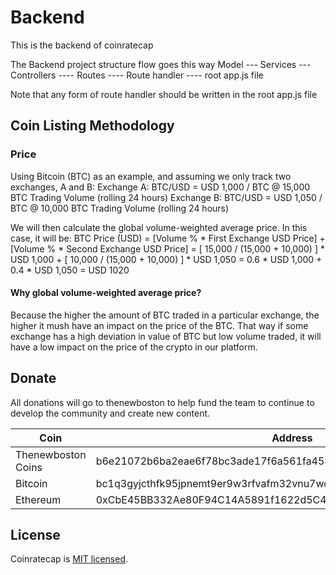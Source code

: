 # Backend
This is the backend of coinratecap

The Backend project structure flow goes this way
Model --- Services --- Controllers ---- Routes ---- Route handler ---- root app.js file

Note that any form of route handler should be written in the root app.js file

##  Coin Listing Methodology
### Price
Using Bitcoin (BTC) as an example, and assuming we only track two exchanges, A and B:
Exchange A: BTC/USD = USD 1,000 / BTC @ 15,000 BTC Trading Volume (rolling 24 hours)
Exchange B: BTC/USD = USD 1,050 / BTC @ 10,000 BTC Trading Volume (rolling 24 hours)

We will then calculate the global volume-weighted average price. In this case, it will be:
BTC Price (USD)
= [Volume % *  First Exchange USD Price] + [Volume % * Second Exchange USD Price]
= [ 15,000 / (15,000 + 10,000) ] * USD 1,000 + [ 10,000 / (15,000 + 10,000) ] * USD 1,050
= 0.6 * USD 1,000 + 0.4 * USD 1,050
= USD 1020

#### Why global volume-weighted average price?
Because the higher the amount of BTC traded in a particular exchange, the higher it mush have an impact on the price of the BTC.  That way if some exchange has a high deviation in value of BTC but low volume traded, it will have a low impact on the price of the crypto in our platform.

## Donate

All donations will go to thenewboston to help fund the team to continue to develop the community and create new content.

| Coin                                                       | Address                                                          |
| ---------------------------------------------------------- | ---------------------------------------------------------------- |
|  Thenewboston Coins                                        | b6e21072b6ba2eae6f78bc3ade17f6a561fa4582d5494a5120617f2027d38797 |
|  Bitcoin                                                   | bc1q3gyjcthfk95jpnemt9er9w3rfvafm32vnu7wqh                               |
|  Ethereum                                                  | 0xCbE45BB332Ae80F94C14A5891f1622d5C4B336B4                     |

## License

Coinratecap is [MIT licensed](http://opensource.org/licenses/MIT).
